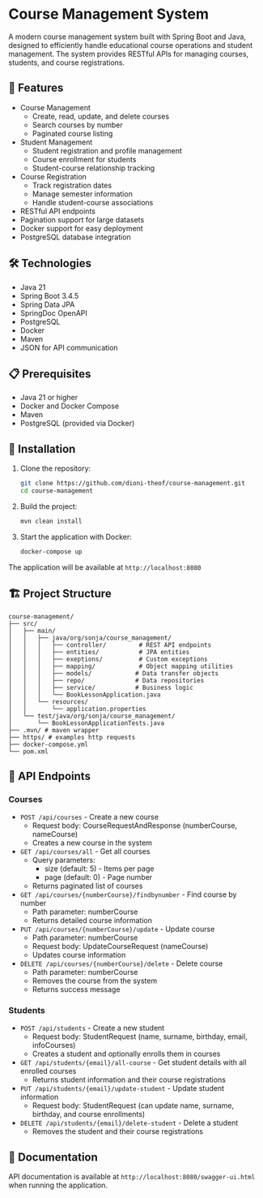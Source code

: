 # Course Management System

A modern course management system built with Spring Boot and Java, 
designed to efficiently handle educational course operations and student management. 
The system provides RESTful APIs for managing courses, students, and course registrations.

## 🚀 Features

- Course Management
    - Create, read, update, and delete courses
    - Search courses by number
    - Paginated course listing
- Student Management
    - Student registration and profile management
    - Course enrollment for students
    - Student-course relationship tracking
- Course Registration
    - Track registration dates
    - Manage semester information
    - Handle student-course associations
- RESTful API endpoints
- Pagination support for large datasets
- Docker support for easy deployment
- PostgreSQL database integration

## 🛠️ Technologies

- Java 21
- Spring Boot 3.4.5
- Spring Data JPA
- SpringDoc OpenAPI
- PostgreSQL
- Docker
- Maven
- JSON for API communication

## 📋 Prerequisites

- Java 21 or higher
- Docker and Docker Compose
- Maven
- PostgreSQL (provided via Docker)

## 🔧 Installation

1. Clone the repository:
   ```bash
   git clone https://github.com/dioni-theof/course-management.git
   cd course-management
   ```

2. Build the project:
   ```bash
   mvn clean install
   ```

3. Start the application with Docker:
   ```bash
   docker-compose up
   ```

The application will be available at `http://localhost:8080`

## 🏗️ Project Structure

```
course-management/
├── src/
│   ├── main/
│   │   ├── java/org/sonja/course_management/
│   │   │   ├── controller/         # REST API endpoints
│   │   │   ├── entities/           # JPA entities
│   │   │   ├── exeptions/          # Custom exceptions
│   │   │   ├── mapping/            # Object mapping utilities
│   │   │   ├── models/            # Data transfer objects
│   │   │   ├── repo/              # Data repositories
│   │   │   ├── service/           # Business logic
│   │   │   └── BookLessonApplication.java
│   │   └── resources/
│   │       └── application.properties
│   └── test/java/org/sonja/course_management/
│       └── BookLessonApplicationTests.java
├── .mvn/ # maven wrapper
├── https/ # examples http requests
├── docker-compose.yml
└── pom.xml
```

## 🚀 API Endpoints

### Courses
- `POST /api/courses` - Create a new course
    - Request body: CourseRequestAndResponse (numberCourse, nameCourse)
    - Creates a new course in the system
- `GET /api/courses/all` - Get all courses
    - Query parameters:
        - size (default: 5) - Items per page
        - page (default: 0) - Page number
    - Returns paginated list of courses
- `GET /api/courses/{numberCourse}/findbynumber` - Find course by number
    - Path parameter: numberCourse
    - Returns detailed course information
- `PUT /api/courses/{numberCourse}/update` - Update course
    - Path parameter: numberCourse
    - Request body: UpdateCourseRequest (nameCourse)
    - Updates course information
- `DELETE /api/courses/{numberCourse}/delete` - Delete course
    - Path parameter: numberCourse
    - Removes the course from the system
    - Returns success message

### Students
- `POST /api/students` - Create a new student
    - Request body: StudentRequest (name, surname, birthday, email, infoCourses)
    - Creates a student and optionally enrolls them in courses
- `GET /api/students/{email}/all-course` - Get student details with all enrolled courses
    - Returns student information and their course registrations
- `PUT /api/students/{email}/update-student` - Update student information
    - Request body: StudentRequest (can update name, surname, birthday, and course enrollments)
- `DELETE /api/students/{email}/delete-student` - Delete a student
    - Removes the student and their course registrations


## 📝 Documentation

API documentation is available at `http://localhost:8080/swagger-ui.html` when running the application.
